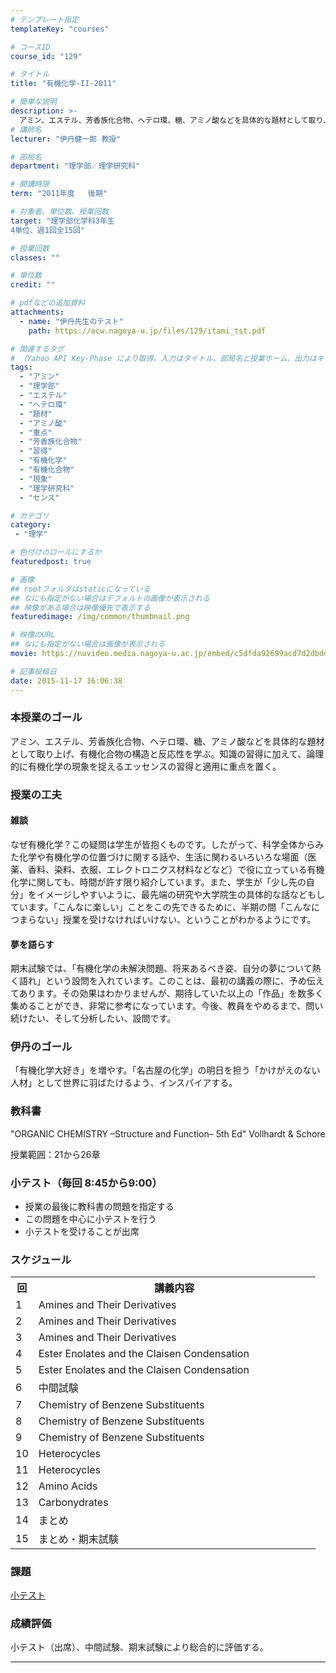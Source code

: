 ```yaml
---
# テンプレート指定
templateKey: "courses"

# コースID
course_id: "129"

# タイトル
title: "有機化学-II-2011"

# 簡単な説明
description: >-
  アミン、エステル、芳香族化合物、ヘテロ環、糖、アミノ酸などを具体的な題材として取り上げ、有機化合物の構造と反応性を学ぶ。知識の習得に加えて、論理的に有機化学の現象を捉えるエッセンスの習得と適用に重点を置く。 ....
# 講師名
lecturer: "伊丹健一郎 教授"

# 部局名
department: "理学部／理学研究科"

# 開講時限
term: "2011年度	後期"

# 対象者、単位数、授業回数
target: "理学部化学科3年生
4単位、週1回全15回"

# 授業回数
classes: ""

# 単位数
credit: ""

# pdfなどの追加資料
attachments:
  - name: "伊丹先生のテスト" 
    path: https://ocw.nagoya-u.jp/files/129/itami_tst.pdf

# 関連するタグ
# （Yahoo API Key-Phase により取得。入力はタイトル、部局名と授業ホーム、出力はキーフレーズ（tags））
tags:
  - "アミン"
  - "理学部"
  - "エステル"
  - "ヘテロ環"
  - "題材"
  - "アミノ酸"
  - "重点"
  - "芳香族化合物"
  - "習得"
  - "有機化学"
  - "有機化合物"
  - "現象"
  - "理学研究科"
  - "センス"

# カテゴリ
category:
 - "理学"

# 色付けのロールにするか
featuredpost: true

# 画像
## rootフォルダはstaticになっている
## なにも指定がない場合はデフォルトの画像が表示される
## 映像がある場合は映像優先で表示する
featuredimage: /img/common/thumbnail.png

# 映像のURL
## なにも指定がない場合は画像が表示される
movie: https://nuvideo.media.nagoya-u.ac.jp/embed/c5dfda92699acd7d2dbdd8a1535b04201f12bc30

# 記事投稿日
date: 2015-11-17 16:06:38
---
```


### 本授業のゴール

アミン、エステル、芳香族化合物、ヘテロ環、糖、アミノ酸などを具体的な題材として取り上げ、有機化合物の構造と反応性を学ぶ。知識の習得に加えて、論理的に有機化学の現象を捉えるエッセンスの習得と適用に重点を置く。


### 授業の工夫

#### 雑談

なぜ有機化学？この疑問は学生が皆抱くものです。したがって、科学全体からみた化学や有機化学の位置づけに関する話や、生活に関わるいろいろな場面（医薬、香料、染料、衣服、エレクトロニクス材料などなど）で役に立っている有機化学に関しても、時間が許す限り紹介しています。また、学生が「少し先の自分」をイメージしやすいように、最先端の研究や大学院生の具体的な話などもしています。「こんなに楽しい」ことをこの先できるために、半期の間「こんなにつまらない」授業を受けなければいけない、ということがわかるようにです。

#### 夢を語らす

期末試験では、「有機化学の未解決問題、将来あるべき姿、自分の夢について熱く語れ」という設問を入れています。このことは、最初の講義の際に、予め伝えてあります。その効果はわかりませんが、期待していた以上の「作品」を数多く集めることができ、非常に参考になっています。今後、教員をやめるまで、問い続けたい、そして分析したい、設問です。





### 伊丹のゴール

「有機化学大好き」を増やす。「名古屋の化学」の明日を担う「かけがえのない人材」として世界に羽ばたけるよう、インスパイアする。

### 教科書

"ORGANIC CHEMISTRY –Structure and Function– 5th Ed" Vollhardt & Schore

授業範囲：21から26章

### 小テスト（毎回 8:45から9:00）

* 授業の最後に教科書の問題を指定する
* この問題を中心に小テストを行う
* 小テストを受けることが出席


<h3>スケジュール</h3>

<table class="basic" width="455">

<tr>

<th width="20" class="center">回</th>

<th width="435" class="center">講義内容</th>

</tr>

<tr>

<td width="20" class="center">1</td>
<td width="435">Amines and Their Derivatives</td></tr><tr>
<td width="20" class="center">2</td>
<td width="435">Amines and Their Derivatives</td></tr><tr>
<td width="20" class="center">3</td>
<td width="435">Amines and Their Derivatives</td></tr><tr>
<td width="20" class="center">4</td>
<td width="435">Ester Enolates and the Claisen Condensation</td></tr><tr>
<td width="20" class="center">5</td>
<td width="435">Ester Enolates and the Claisen Condensation</td></tr><tr>
<td width="20" class="center">6</td>
<td width="435">中間試験</td></tr><tr>

<td width="20" class="center">7</td>
<td width="435">Chemistry of Benzene Substituents</td></tr><tr>
<td width="20" class="center">8</td>
<td width="435">Chemistry of Benzene Substituents</td></tr><tr>
<td width="20" class="center">9</td>
<td width="435">Chemistry of Benzene Substituents</td></tr><tr>

<td width="20" class="center">10</td>
<td width="435">Heterocycles</td></tr><tr>

<td width="20" class="center">11</td>
<td width="435">Heterocycles</td></tr><tr>

<td width="20" class="center">12</td>
<td width="435">Amino Acids</td></tr><tr>

<td width="20" class="center">13</td>
<td width="435">Carbonydrates</td></tr><tr>

<td width="20" class="center">14</td>
<td width="435">まとめ</td></tr><tr>

<td width="20" class="center">15</td>
<td width="435">まとめ・期末試験</td></tr><tr>
</tr>

</table>



### 課題

[小テスト](https://ocw.nagoya-u.jp/files/129/itami_tst.pdf) 





### 成績評価

小テスト（出席）、中間試験、期末試験により総合的に評価する。



-----